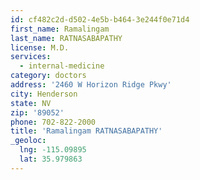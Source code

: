 ```yaml
---
id: cf482c2d-d502-4e5b-b464-3e244f0e71d4
first_name: Ramalingam
last_name: RATNASABAPATHY
license: M.D.
services:
  - internal-medicine
category: doctors
address: '2460 W Horizon Ridge Pkwy'
city: Henderson
state: NV
zip: '89052'
phone: 702-822-2000
title: 'Ramalingam RATNASABAPATHY'
_geoloc:
  lng: -115.09895
  lat: 35.979863
---
```

